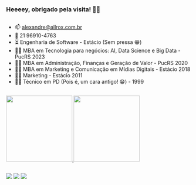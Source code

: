 ### Heeeey, obrigado pela visita! 🤘😄
##

- 📫 alexandre@allrox.com.br
- 📱 21 96910-4763
- ⏳ Engenharia de Software - Estácio (Sem pressa 😁)
- 👨‍🎓 MBA em Tecnologia para negócios: AI, Data Science e Big Data - PucRS 2023
- 👨‍🎓 MBA em Administração, Finanças e Geração de Valor - PucRS 2020
- 👨‍🎓 MBA em Marketing e Comunicação em Mídias Digitais - Estácio 2018
- 👨‍🎓 Marketing - Estácio 2011
- 👨‍🎓 Técnico em PD (Pois é, um cara antigo! 😁) - 1999
##
 <div>
  <a href="https://github.com/allrox">
  <img height="180em" src="https://github-readme-stats.vercel.app/api?username=allrox&show_icons=true&theme=dark&include_all_commits=true&count_private=true"/>
     <img height="180em" src="https://github-readme-stats.vercel.app/api/top-langs/?username=allrox&layout=compact&langs_count=10&hide=python,php,powershell,batchfile&theme=dracula"/>
 </div>

##  
  
<div> 
  <a href="https://instagram.com/allrox" target="_blank"><img src="https://img.shields.io/badge/-Instagram-%23E4405F?style=for-the-badge&logo=instagram&logoColor=white" target="_blank"></a>
  <a href = "mailto:alexandre@allrox.com.br"><img src="https://img.shields.io/badge/-Gmail-%23333?style=for-the-badge&logo=gmail&logoColor=white" target="_blank"></a>
  <a href="https://www.linkedin.com/in/allrox" target="_blank"><img src="https://img.shields.io/badge/-LinkedIn-%230077B5?style=for-the-badge&logo=linkedin&logoColor=white" target="_blank"></a>
